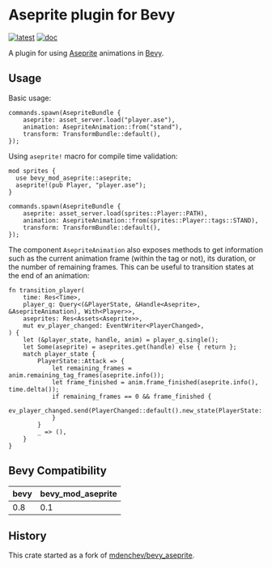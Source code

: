 # Aseprite plugin for Bevy

[![latest]][crates.io] [![doc]][docs.rs]

[latest]: https://img.shields.io/crates/v/bevy_mod_aseprite.svg
[crates.io]: https://crates.io/crates/bevy_mod_aseprite
[doc]: https://docs.rs/bevy_mod_aseprite/badge.svg
[docs.rs]: https://docs.rs/bevy_mod_aseprite

A plugin for using [Aseprite][] animations in [Bevy][].

[bevy]: https://bevyengine.org/
[aseprite]: https://www.aseprite.org/

## Usage

Basic usage:

```rust,ignore
commands.spawn(AsepriteBundle {
    aseprite: asset_server.load("player.ase"),
    animation: AsepriteAnimation::from("stand"),
    transform: TransformBundle::default(),
});
```

Using `aseprite!` macro for compile time validation:

```rust,ignore
mod sprites {
  use bevy_mod_aseprite::aseprite;
  aseprite!(pub Player, "player.ase");
}

commands.spawn(AsepriteBundle {
    aseprite: asset_server.load(sprites::Player::PATH),
    animation: AsepriteAnimation::from(sprites::Player::tags::STAND),
    transform: TransformBundle::default(),
});
```

The component `AsepriteAnimation` also exposes methods to get information such as the
current animation frame (within the tag or not), its duration, or the number of
remaining frames. This can be useful to transition states at the end of an animation:

```rust,ignore
fn transition_player(
    time: Res<Time>,
    player_q: Query<(&PlayerState, &Handle<Aseprite>, &AsepriteAnimation), With<Player>>,
    aseprites: Res<Assets<Aseprite>>,
    mut ev_player_changed: EventWriter<PlayerChanged>,
) {
    let (&player_state, handle, anim) = player_q.single();
    let Some(aseprite) = aseprites.get(handle) else { return };
    match player_state {
        PlayerState::Attack => {
            let remaining_frames = anim.remaining_tag_frames(aseprite.info());
            let frame_finished = anim.frame_finished(aseprite.info(), time.delta());
            if remaining_frames == 0 && frame_finished {
                ev_player_changed.send(PlayerChanged::default().new_state(PlayerState::Stand));
            }
        }
        _ => (),
    }
}
```

## Bevy Compatibility

| **bevy** | **bevy_mod_aseprite** |
|----------|-----------------------|
| 0.8      | 0.1                   |

## History

This crate started as a fork of [mdenchev/bevy_aseprite][].

[mdenchev/bevy_aseprite]: https://github.com/mdenchev/bevy_aseprite
